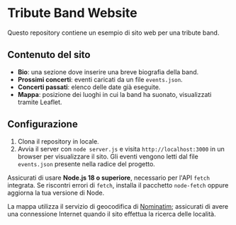 # Tribute Band Website

Questo repository contiene un esempio di sito web per una tribute band.

## Contenuto del sito

- **Bio**: una sezione dove inserire una breve biografia della band.
- **Prossimi concerti**: eventi caricati da un file `events.json`.
- **Concerti passati**: elenco delle date già eseguite.
- **Mappa**: posizione dei luoghi in cui la band ha suonato, visualizzati tramite Leaflet.

## Configurazione

1. Clona il repository in locale.
2. Avvia il server con `node server.js` e visita `http://localhost:3000` in un browser per visualizzare il sito.
   Gli eventi vengono letti dal file `events.json` presente nella radice del progetto.

Assicurati di usare **Node.js 18 o superiore**, necessario per l'API `fetch` integrata. Se riscontri errori di `fetch`, installa il pacchetto `node-fetch` oppure aggiorna la tua versione di Node.



La mappa utilizza il servizio di geocodifica di [Nominatim](https://nominatim.openstreetmap.org/); assicurati di avere una connessione Internet quando il sito effettua la ricerca delle località.
